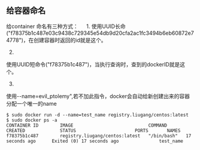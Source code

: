
## 给容器命名


给container 命名有三种方式：
　
1. 
使用UUID长命 ("f78375b1c487e03c9438c729345e54db9d20cfa2ac1fc3494b6eb60872e74778")，在创建容器时返回的id就是这个。

2. 
使用UUID短命令("f78375b1c487")，当执行查询时，查到的dockerID就是这个。

3. 
使用--name=evil_ptolemy",若不加此指令，docker会自动给新创建出来的容器分配一个唯一的name

	
    $ sudo docker run -d --name=test_name registry.liugang/centos:latest 
	$ sudo docker ps -a
	CONTAINER ID        IMAGE                            COMMAND       CREATED             STATUS                      PORTS       NAMES
	f78375b1c487        registry.liugang/centos:latest   "/bin/bash"   17 seconds ago      Exited (0) 17 seconds ago               test_name       

